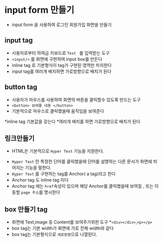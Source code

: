 # input form 만들기

- input form 을 사용하여 로그인 회원가입 화면을 만들기

## input tag

- 사용자로부터 하여금 키보드로 `Text ` 를 입력받는 도구
- `<input/>` 를 화면에 구현하여 input box를 만든다
- inline tag 로 기본형식이 tag가 구현된 영역만 차지한다
- input tag를 여러개 배치하면 가로방향으로 배치가 된다

## button tag

- 사용자가 마우스를 사용하여 화면의 버튼을 클릭할수 있도록 만드는 도구
- `<button> 보여줄 내용 </button>`
- 기본적으로 마우스로 클릭했을때 움직임을 보여준다

*inline tag 기본값을 갖는다
*여러개 배치를 하면 가로방향으로 배치가 된다

## 링크만들기

- HTML은 기본적으로 `Hyper Text` 기능을 지원한다.

* `Hyper Text` 란 특정한 단어를 클릭했을때 단어를 설명하는 다른 문서가 화면에 띄어지는 기능을 말한다.
* `Hyper Text` 를 구현하는 tag를 Anchor( a tag)라고 한다
* Anchor tag 도 inline tag 이다
* Anchor tag 에는 `href`속성이 있으며 해당 Anchor를 클릭했을때 보여질 , 또는 이동할 `page 주소`를 명시한다

## box 만들기 tag

- 화면에 Text,image 등 Content를 보여주기위한 도구 \*`<div></div>`,`<p></p>`
- box tag는 기본 width가 화면에 가로 전체 width와 같다
- box tag는 기본형식으로 `세로방향`으로 나열된다.
